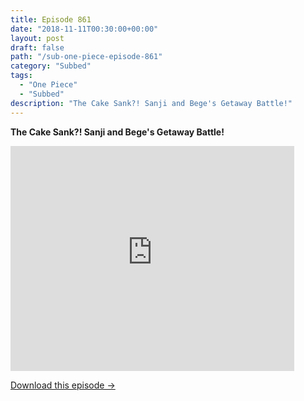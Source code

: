 ```yaml
---
title: Episode 861
date: "2018-11-11T00:30:00+00:00"
layout: post
draft: false
path: "/sub-one-piece-episode-861"
category: "Subbed"
tags:
  - "One Piece"
  - "Subbed"
description: "The Cake Sank?! Sanji and Bege's Getaway Battle!"
---
```


**The Cake Sank?! Sanji and Bege's Getaway Battle!**

<iframe width="640" height="360" src="https://www.rapidvideo.com/e/G6FRPHCBSO" frameborder="0" marginwidth=0 marginheight=0 scrolling=no allowfullscreen style="max-width:90%;"></iframe>

<a href="http://ouo.io/qs/eCodkFEQ?s=https://www.rapidvideo.com/d/G6FRPHCBSO" class="styled_a">Download this episode →</a>

